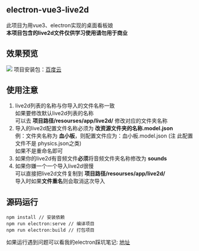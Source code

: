 ## electron-vue3-live2d
此项目为用vue3、electron实现的桌面看板娘  
**本项目包含的live2d文件仅供学习使用请勿用于商业**
## 效果预览
![](https://cdn.jsdelivr.net/gh/q-mona/mona@latest/images/electron-live2d.gif)
项目安装包：[百度云]()

## 使用注意
1. live2d列表的名称与你导入的文件名称一致     
   如果要修改默认live2d列表的名称   
   可以去 **项目路径/resourses/app/live2d/** 修改对应的文件夹名称   
2. 导入的live2d配置文件名称必须为 **改资源文件夹的名称.model.json**   
   例：文件夹名称为 **血小板**，则配置文件应为：血小板.model.json (注 此配置文件不是 physics.json之类)  
   如果不是重命名即可 
3. 如果你的live2d有音频文件**必须**将音频文件夹名称修改为 **sounds**  
3. 如果你嫌一个一个导入live2d很慢  
   可以直接把live2d文件复制到 **项目路径/resourses/app/live2d/**   
   导入时如果**文件重名**则会取消这次导入   
   
## 源码运行
```
npm install // 安装依赖
npm run electron:serve // 编译项目
npm run electron:build // 打包项目
```
如果运行遇到问题可以看我的electron踩坑笔记: [地址]()





